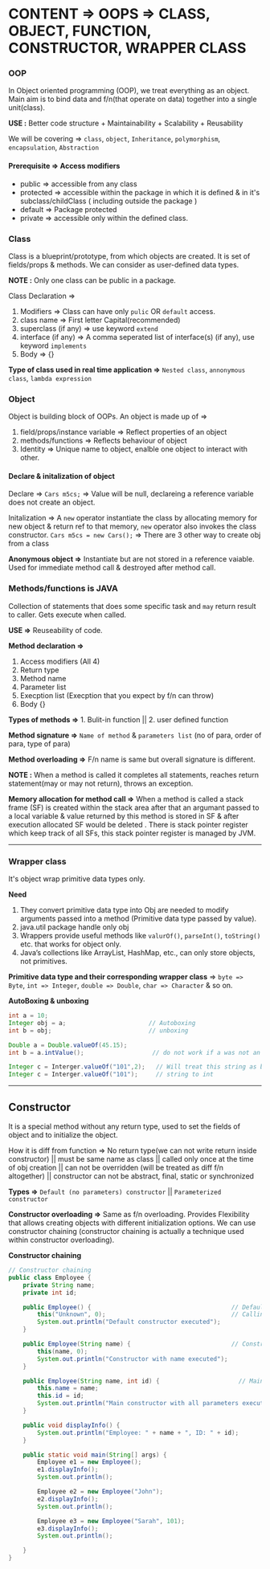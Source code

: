 # CONTENT => OOPS => CLASS, OBJECT, FUNCTION, CONSTRUCTOR, WRAPPER CLASS

### OOP

In Object oriented programming (OOP), we treat everything as an object. Main aim is to bind data and f/n(that operate on data) together into a single unit(class). 


**USE :** Better code structure + Maintainability + Scalability + Reusability

We will be covering => `class`, `object`, `Inheritance`, `polymorphism`, `encapsulation`, `Abstraction`

#### Prerequisite => Access modifiers

- public => accessible from any class
- protected => accessible within the package in which it is defined & in it's subclass/childClass ( including outside the package )
- default => Package protected
- private => accessible only within the defined class.

### Class

Class is a blueprint/prototype, from which objects are created. It is set of fields/props & methods. We can consider as user-defined data types.

**NOTE :** Only one class can be public in a package.

Class Declaration =>

1. Modifiers => Class can have only `pulic` OR `default` access.
2. class name => First letter Capital(recommended)
3. superclass (if any) => use keyword `extend`
4. interface (if any) => A comma seperated list of interface(s) (if any), use keyword `implements`
5. Body => {}

**Type of class used in real time application =>** `Nested class`, `annonymous class`, `lambda expression`

### Object

Object is building block of OOPs. An object is made up of => 
1. field/props/instance variable => Reflect properties of an object
2. methods/functions => Reflects behaviour of object
3. Identity => Unique name to object, enalble one object to interact with other.

#### Declare & initalization of object

Declare => `Cars m5cs;` => Value will be null, declareing a reference variable does not create an object.

Initalization => A `new` operator instantiate the class by allocating memory for new object & return ref to that memory, `new` operator also invokes the class constructor. `Cars m5cs = new Cars();` => There are 3 other way to create obj from a class

**Anonymous object =>** Instantiate but are not stored in a reference vaiable. Used for immediate method call & destroyed after method call.


### Methods/functions is JAVA

Collection of statements that does some specific task and `may` return result to caller. Gets execute when called.

**USE =>** Reuseability of code.

**Method declaration =>**
1. Access modifiers (All 4)
2. Return type
3. Method name
4. Parameter list
5. Execption list (Execption that you expect by f/n can throw)
6. Body {}

**Types of methods =>** 1. Bulit-in function  ||   2. user defined function

**Method signature =>** `Name of method` & `parameters list` (no of para, order of para, type of para)

**Method overloading =>** F/n name is same but overall signature is different. 

**NOTE :** When a method is called it completes all statements, reaches return statement(may or may not return), throws an exception. 

**Memory allocation for method call =>** When a method is called a stack frame (SF) is created within the stack area after that an argumant passed to a local variable & value returned by this method is stored in SF & after execution allocated SF would be deleted . There is stack pointer register which keep track of all SFs, this stack pointer register is managed by JVM.  

-----

### Wrapper class

It's object wrap primitive data types only.

**Need**
1. They convert primitive data type into Obj are needed to modify arguments passed into a method (Primitive data type passed by value).
2. java.util package handle only obj
3. Wrappers provide useful methods like `valurOf()`, `parseInt()`, `toString()` etc. that works for object only.
4. Java’s collections like ArrayList, HashMap, etc., can only store objects, not primitives.

**Primitive data type and their corresponding wrapper class** => `byte => Byte`, `int => Integer`, `double => Double`, `char => Character` & so on.

**AutoBoxing & unboxing**

```java
int a = 10;
Integer obj = a;                       // Autoboxing
int b = obj;                           // unboxing
```

```java
Double a = Double.valueOf(45.15);
int b = a.intValue();                   // do not work if a was not an object

Integer c = Interger.valueOf("101",2);   // Will treat this string as binary and convert to int value.
Integer c = Interger.valueOf("101");     // string to int
```

-----

## Constructor

It is a special method without any return type, used to set the fields of object and to initialize the object.

How it is diff from function => No return type(we can not write return inside constructor) || must be same name as class || called only once at the time of obj creation || can not be overridden (will be treated as diff f/n altogether) || constructor can not be abstract, final, static or synchronized

**Types =>** `Default (no parameters) constructor` || `Parameterized constructor`

**Constructor overloading =>** Same as f/n overloading. Provides Flexibility that allows creating objects with different initialization options. We can use constructor chaining (constructor chaining is actually a technique used within constructor overloading).

**Constructor chaining**

```java
// Constructor chaining
public class Employee {
    private String name;
    private int id;

    public Employee() {                                       // Default constructor
        this("Unknown", 0);                                   // Calling main constructor which is accepting both parameters
        System.out.println("Default constructor executed");
    }

    public Employee(String name) {                            // Constructor with name only
        this(name, 0);
        System.out.println("Constructor with name executed");
    }

    public Employee(String name, int id) {                      // Main Constructor with name and id (All parameters)
        this.name = name;
        this.id = id;
        System.out.println("Main constructor with all parameters executed");
    }

    public void displayInfo() {
        System.out.println("Employee: " + name + ", ID: " + id);
    }

    public static void main(String[] args) {
        Employee e1 = new Employee();
        e1.displayInfo();
        System.out.println();

        Employee e2 = new Employee("John");
        e2.displayInfo();
        System.out.println();

        Employee e3 = new Employee("Sarah", 101);
        e3.displayInfo();
        System.out.println();

    }
}
```

















































 


















